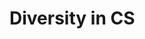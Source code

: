 # Diversity in CS
<!-- 
**Wait! Don't skip this chapter** if you're one of those people living in
the stone ages. -->
